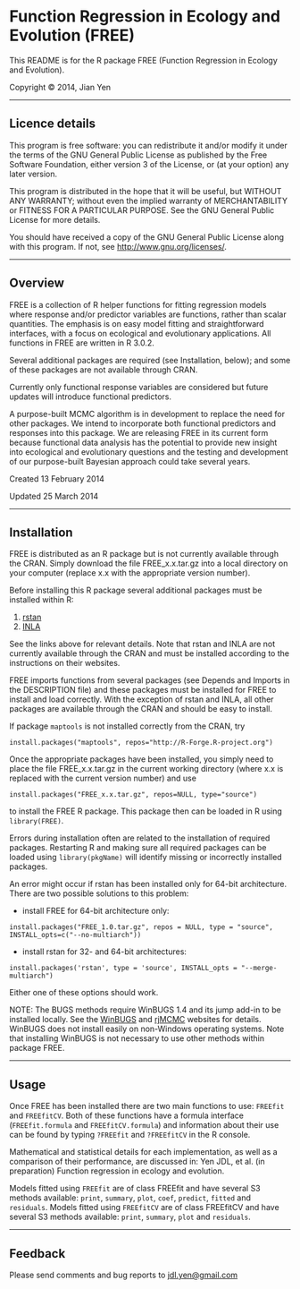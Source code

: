 # Function Regression in Ecology and Evolution (FREE)

This README is for the R package FREE (Function Regression in Ecology and Evolution).

Copyright &copy; 2014, Jian Yen

*****

## Licence details
This program is free software: you can redistribute it and/or modify
it under the terms of the GNU General Public License as published by
the Free Software Foundation, either version 3 of the License, or
(at your option) any later version.

This program is distributed in the hope that it will be useful,
but WITHOUT ANY WARRANTY; without even the implied warranty of
MERCHANTABILITY or FITNESS FOR A PARTICULAR PURPOSE.  See the
GNU General Public License for more details.

You should have received a copy of the GNU General Public License
along with this program.  If not, see <http://www.gnu.org/licenses/>.

*****

## Overview
FREE is a collection of R helper functions for fitting regression models where response and/or predictor variables are functions, rather than scalar quantities. The emphasis is on easy model fitting and straightforward interfaces, with a focus on ecological and evolutionary applications. All functions in FREE are written in R 3.0.2.

Several additional packages are required (see Installation, below); and some of these packages are not available through CRAN.

Currently only functional response variables are considered but future updates will introduce functional predictors.

A purpose-built MCMC algorithm is in development to replace the need for other packages. We intend to incorporate both functional predictors and responses into this package. We are releasing FREE in its current form because functional data analysis has the potential to provide new insight into ecological and evolutionary questions and the testing and development of our purpose-built Bayesian approach could take several years.


Created 13 February 2014

Updated 25 March 2014

*****

## Installation
FREE is distributed as an R package but is not currently available through the CRAN. Simply download the file FREE_x.x.tar.gz into a local directory on your computer (replace x.x with the appropriate version number).

Before installing this R package several additional packages must be installed within R:

1. [rstan](http://mc-stan.org/rstan.html)
2. [INLA](http://www.r-inla.org/)

See the links above for relevant details. Note that rstan and INLA are not currently available through the CRAN and must be installed according to the instructions on their websites.

FREE imports functions from several packages (see Depends and Imports in the DESCRIPTION file) and these packages must be installed for FREE to install and load correctly. With the exception of rstan and INLA, all other packages are available through the CRAN and should be easy to install.

If package `maptools` is not installed correctly from the CRAN, try
```
install.packages("maptools", repos="http://R-Forge.R-project.org")
```

Once the appropriate packages have been installed, you simply need to place the file FREE_x.x.tar.gz in the current working directory (where x.x is replaced with the current version number) and use
```
install.packages("FREE_x.x.tar.gz", repos=NULL, type="source")
```
to install the FREE R package. This package then can be loaded in R using `library(FREE)`.

Errors during installation often are related to the installation of required packages. Restarting R and making sure all required packages can be loaded using `library(pkgName)` will identify missing or incorrectly installed packages.

An error might occur if rstan has been installed only for 64-bit architecture. There are two possible solutions to this problem:

- install FREE for 64-bit architecture only:
```
install.packages("FREE_1.0.tar.gz", repos = NULL, type = "source", INSTALL_opts=c("--no-multiarch"))
```
- install rstan for 32- and 64-bit architectures:
```
install.packages('rstan', type = 'source', INSTALL_opts = "--merge-multiarch")
```

Either one of these options should work.

NOTE: The BUGS methods require WinBUGS 1.4 and its jump add-in to be installed locally. See the [WinBUGS](http://www2.mrc-bsu.cam.ac.uk/bugs/) and [rjMCMC](http://www.winbugs-development.org.uk/rjmcmc.html) websites for details. WinBUGS does not install easily on non-Windows operating systems. Note that installing WinBUGS is not necessary to use other methods within package FREE.

*****

## Usage
Once FREE has been installed there are two main functions to use: `FREEfit` and `FREEfitCV`. Both of these functions have a formula interface (`FREEfit.formula` and `FREEfitCV.formula`) and information about their use can be found by typing `?FREEfit` and `?FREEfitCV` in the R console.

Mathematical and statistical details for each implementation, as well as a comparison of their performance, are discussed in:
Yen JDL, et al. (in preparation) Function regression in ecology and evolution.

Models fitted using `FREEfit` are of class FREEfit and have several S3 methods available: `print`, `summary`, `plot`, `coef`, `predict`, `fitted` and `residuals`. Models fitted using `FREEfitCV` are of class FREEfitCV and have several S3 methods available: `print`, `summary`, `plot` and `residuals`.

*****

## Feedback
Please send comments and bug reports to
<jdl.yen@gmail.com>